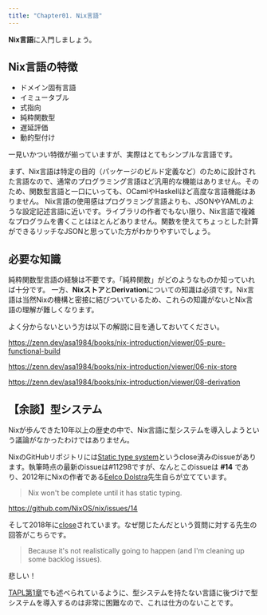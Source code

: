 ```yaml
---
title: "Chapter01. Nix言語"
---
```


**Nix言語**に入門しましょう。

## Nix言語の特徴

- ドメイン固有言語
- イミュータブル
- 式指向
- 純粋関数型
- 遅延評価
- 動的型付け

一見いかつい特徴が揃っていますが、実際はとてもシンプルな言語です。

まず、Nix言語は特定の目的（パッケージのビルド定義など）のために設計された言語なので、通常のプログラミング言語ほど汎用的な機能はありません。そのため、関数型言語と一口にいっても、OCamlやHaskellほど高度な言語機能はありません。
Nix言語の使用感はプログラミング言語よりも、JSONやYAMLのような設定記述言語に近いです。ライブラリの作者でもない限り、Nix言語で複雑なプログラムを書くことはほとんどありません。関数を使えてちょっとした計算ができるリッチなJSONと思っていた方がわかりやすいでしょう。

## 必要な知識

純粋関数型言語の経験は不要です。「純粋関数」がどのようなものか知っていれば十分です。
一方、**Nixストア**と**Derivation**についての知識は必須です。Nix言語は当然Nixの機構と密接に結びついているため、これらの知識がないとNix言語の理解が難しくなります。

よく分からないという方は以下の解説に目を通しておいてください。

https://zenn.dev/asa1984/books/nix-introduction/viewer/05-pure-functional-build

https://zenn.dev/asa1984/books/nix-introduction/viewer/06-nix-store

https://zenn.dev/asa1984/books/nix-introduction/viewer/08-derivation

## 【余談】型システム

Nixが歩んできた10年以上の歴史の中で、Nix言語に型システムを導入しようという議論がなかったわけではありません。

NixのGitHubリポジトリには[Static type system](https://github.com/NixOS/nix/issues/14)というclose済みのissueがあります。執筆時点の最新のissueは#11298ですが、なんとこのissueは **#14** であり、2012年にNixの作者である[Eelco Dolstra](https://github.com/edolstra)先生自らが立てています。

> Nix won't be complete until it has static typing.

https://github.com/NixOS/nix/issues/14

そして2018年に[close](https://github.com/NixOS/nix/issues/14#event-1553720064)されています。なぜ閉じたんだという質問に対する先生の回答がこちらです。

> Because it's not realistically going to happen (and I'm cleaning up some backlog issues).

悲しい！

[TAPL第1章](https://www.ohmsha.co.jp/LinkClick.aspx?fileticket=EtTyUXyhRHY%3d&tabid=104&mid=739)でも述べられているように、型システムを持たない言語に後づけで型システムを導入するのは非常に困難なので、これは仕方のないことです。
